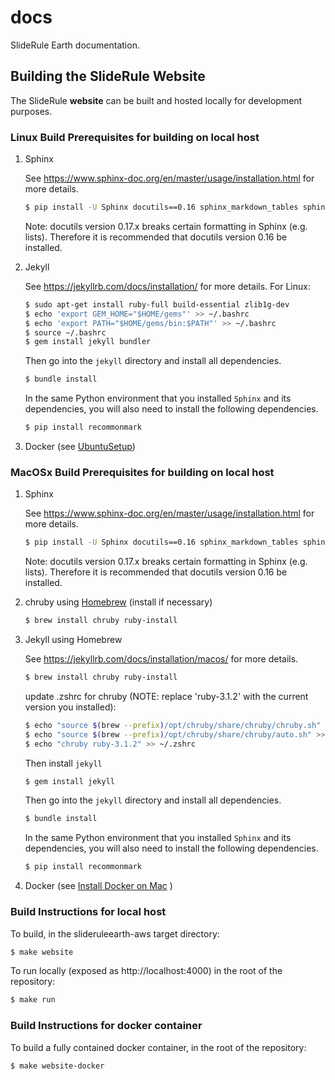 # docs

SlideRule Earth documentation.


## Building the SlideRule Website

The SlideRule **website** can be built and hosted locally for development purposes.


### Linux Build Prerequisites for building on local host

1. Sphinx

    See https://www.sphinx-doc.org/en/master/usage/installation.html for more details.

    ```bash
    $ pip install -U Sphinx docutils==0.16 sphinx_markdown_tables sphinx_panels sphinx_rtd_theme
    ```

    Note: docutils version 0.17.x breaks certain formatting in Sphinx (e.g. lists).  Therefore it is recommended that docutils version 0.16 be installed.

2. Jekyll

    See https://jekyllrb.com/docs/installation/ for more details.
    For Linux:
    ```bash
    $ sudo apt-get install ruby-full build-essential zlib1g-dev
    $ echo 'export GEM_HOME="$HOME/gems"' >> ~/.bashrc
    $ echo 'export PATH="$HOME/gems/bin:$PATH"' >> ~/.bashrc
    $ source ~/.bashrc
    $ gem install jekyll bundler
    ```

    Then go into the `jekyll` directory and install all dependencies.

    ```bash
    $ bundle install
    ```

    In the same Python environment that you installed `Sphinx` and its dependencies, you will also need to install the following dependencies.

    ```bash
    $ pip install recommonmark
    ```

3. Docker (see [UbuntuSetup](jekyll/_howtos/UbuntuSetup.md))


### MacOSx Build Prerequisites for building on local host

1. Sphinx

    See https://www.sphinx-doc.org/en/master/usage/installation.html for more details.

    ```bash
    $ pip install -U Sphinx docutils==0.16 sphinx_markdown_tables sphinx_panels sphinx_rtd_theme
    ```

    Note: docutils version 0.17.x breaks certain formatting in Sphinx (e.g. lists).  Therefore it is recommended that docutils version 0.16 be installed.
2. chruby using [Homebrew](https://brew.sh/) (install if necessary)

    ```bash
    $ brew install chruby ruby-install
    ```
3. Jekyll using Homebrew

    See https://jekyllrb.com/docs/installation/macos/ for more details.

    ```bash
    $ brew install chruby ruby-install
    ```
    update .zshrc for chruby (NOTE: replace 'ruby-3.1.2' with the current version you installed):
    ```bash
    $ echo "source $(brew --prefix)/opt/chruby/share/chruby/chruby.sh" >> ~/.zshrc
    $ echo "source $(brew --prefix)/opt/chruby/share/chruby/auto.sh" >> ~/.zshrc
    $ echo "chruby ruby-3.1.2" >> ~/.zshrc
    ```

    Then install `jekyll`

    ```bash
    $ gem install jekyll
    ```

    Then go into the `jekyll` directory and install all dependencies.

    ```bash
    $ bundle install
    ```
    In the same Python environment that you installed `Sphinx` and its dependencies, you will also need to install the following dependencies.

    ```bash
    $ pip install recommonmark
    ```

4. Docker (see [Install Docker on Mac](https://docs.docker.com/desktop/mac/install/) )


### Build Instructions for local host

To build, in the slideruleearth-aws target directory:
```bash
$ make website
```

To run locally (exposed as http://localhost:4000) in the root of the repository:
```bash
$ make run
```


### Build Instructions for docker container

To build a fully contained docker container, in the root of the repository:
```bash
$ make website-docker
```
